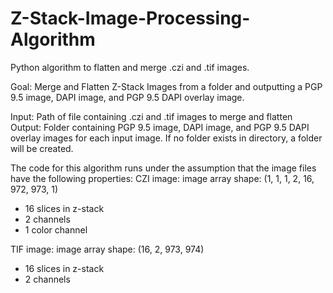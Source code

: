 # Z-Stack-Image-Processing-Algorithm
Python algorithm to flatten and merge .czi and .tif images.

Goal: Merge and Flatten Z-Stack Images from a folder and outputting a PGP 9.5 image, DAPI image, and PGP 9.5 DAPI 
overlay image.

Input: Path of file containing .czi and .tif images to merge and flatten
Output: Folder containing PGP 9.5 image, DAPI image, and PGP 9.5 DAPI overlay images for each input image. If no folder
exists in directory, a folder will be created.

The code for this algorithm runs under the assumption that the image files have the following properties:
CZI image: 
image array shape: (1, 1, 1, 2, 16, 972, 973, 1)
- 16 slices in z-stack
- 2 channels
- 1 color channel

TIF image: 
image array shape: (16, 2, 973, 974)
- 16 slices in z-stack
- 2 channels
